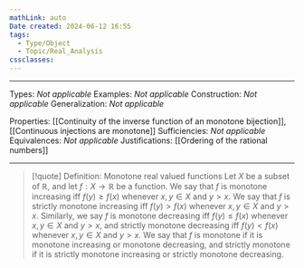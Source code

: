 ```yaml
---
mathLink: auto
Date created: 2024-06-12 16:55
tags:
  - Type/Object
  - Topic/Real_Analysis
cssclasses:
---
```


---  

Types: _Not applicable_
Examples: _Not applicable_
Construction: _Not applicable_
Generalization: _Not applicable_

Properties: [[Continuity of the inverse function of an monotone bijection]], [[Continuous injections are monotone]]
Sufficiencies: _Not applicable_
Equivalences: _Not applicable_
Justifications: [[Ordering of the rational numbers]]

---

> [!quote] Definition: Monotone real valued functions
> Let $X$ be a subset of $\mathbb{R}$, and let $f : X → \mathbb{R}$ be a function. We say that $f$ is monotone increasing iff $f (y) ≥ f (x)$ whenever $x, y ∈ X$ and $y > x$. We say that $f$ is strictly monotone increasing iff $f (y) > f (x)$ whenever $x, y ∈ X$ and $y > x$. Similarly, we say $f$ is monotone decreasing iff $f (y) ≤ f (x)$ whenever $x, y ∈ X$ and $y > x$, and strictly monotone decreasing iff $f (y) < f (x)$ whenever $x, y ∈ X$ and $y > x$. We say that $f$ is monotone if it is monotone increasing or monotone decreasing, and strictly monotone if it is strictly monotone increasing or strictly monotone decreasing.



